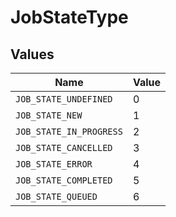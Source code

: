 # JobStateType


## Values

| Name                    | Value                   |
| ----------------------- | ----------------------- |
| `JOB_STATE_UNDEFINED`   | 0                       |
| `JOB_STATE_NEW`         | 1                       |
| `JOB_STATE_IN_PROGRESS` | 2                       |
| `JOB_STATE_CANCELLED`   | 3                       |
| `JOB_STATE_ERROR`       | 4                       |
| `JOB_STATE_COMPLETED`   | 5                       |
| `JOB_STATE_QUEUED`      | 6                       |